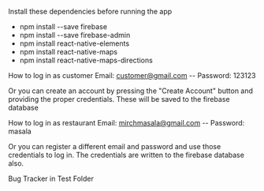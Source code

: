 Install these dependencies before running the app

- npm install --save firebase 
- npm install --save firebase-admin
- npm install react-native-elements
- npm install react-native-maps
- npm install react-native-maps-directions

How to log in as customer
Email: customer@gmail.com --
Password: 123123

Or you can create an account by pressing the "Create Account" button and providing the proper credentials. These will be saved to the firebase database

How to log in as restaurant
Email: mirchmasala@gmail.com --
Password: masala

Or you can register a different email and password and use those credentials to log in. The credentials are written to the firebase database also.

Bug Tracker in Test Folder
